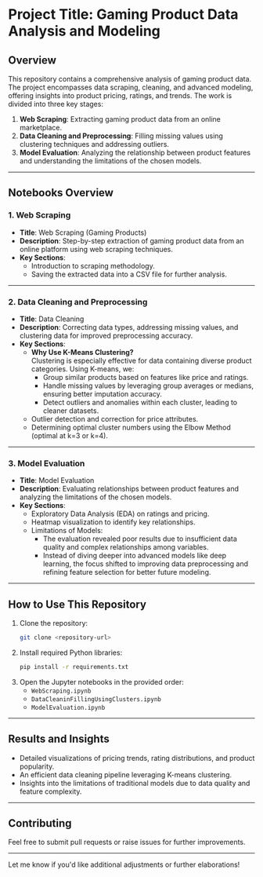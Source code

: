 
# Project Title: Gaming Product Data Analysis and Modeling  

## Overview  

This repository contains a comprehensive analysis of gaming product data. The project encompasses data scraping, cleaning, and advanced modeling, offering insights into product pricing, ratings, and trends. The work is divided into three key stages:  

1. **Web Scraping**: Extracting gaming product data from an online marketplace.  
2. **Data Cleaning and Preprocessing**: Filling missing values using clustering techniques and addressing outliers.  
3. **Model Evaluation**: Analyzing the relationship between product features and understanding the limitations of the chosen models.  

---

## Notebooks Overview  

### 1. **Web Scraping**  
- **Title**: Web Scraping (Gaming Products)  
- **Description**: Step-by-step extraction of gaming product data from an online platform using web scraping techniques.  
- **Key Sections**:  
  - Introduction to scraping methodology.  
  - Saving the extracted data into a CSV file for further analysis.  

---

### 2. **Data Cleaning and Preprocessing**  
- **Title**: Data Cleaning  
- **Description**: Correcting data types, addressing missing values, and clustering data for improved preprocessing accuracy.  
- **Key Sections**:  
  - **Why Use K-Means Clustering?**  
    Clustering is especially effective for data containing diverse product categories. Using K-means, we:  
    - Group similar products based on features like price and ratings.  
    - Handle missing values by leveraging group averages or medians, ensuring better imputation accuracy.  
    - Detect outliers and anomalies within each cluster, leading to cleaner datasets.  
  - Outlier detection and correction for price attributes.  
  - Determining optimal cluster numbers using the Elbow Method (optimal at k=3 or k=4).  

---

### 3. **Model Evaluation**  
- **Title**: Model Evaluation  
- **Description**: Evaluating relationships between product features and analyzing the limitations of the chosen models.  
- **Key Sections**:  
  - Exploratory Data Analysis (EDA) on ratings and pricing.  
  - Heatmap visualization to identify key relationships.  
  - Limitations of Models:  
    - The evaluation revealed poor results due to insufficient data quality and complex relationships among variables.  
    - Instead of diving deeper into advanced models like deep learning, the focus shifted to improving data preprocessing and refining feature selection for better future modeling.  

---

## How to Use This Repository  
1. Clone the repository:  
   ```bash  
   git clone <repository-url>  
   ```  
2. Install required Python libraries:  
   ```bash  
   pip install -r requirements.txt  
   ```  
3. Open the Jupyter notebooks in the provided order:  
   - `WebScraping.ipynb`  
   - `DataCleaninFillingUsingClusters.ipynb`  
   - `ModelEvaluation.ipynb`  

---

## Results and Insights  
- Detailed visualizations of pricing trends, rating distributions, and product popularity.  
- An efficient data cleaning pipeline leveraging K-means clustering.  
- Insights into the limitations of traditional models due to data quality and feature complexity.  

---

## Contributing  
Feel free to submit pull requests or raise issues for further improvements.  

---  

Let me know if you'd like additional adjustments or further elaborations!  
